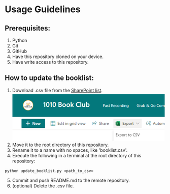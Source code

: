 # Usage Guidelines

## Prerequisites:
1. Python 
2. Git
3. GitHub
4. Have this repository cloned on your device.
5. Have write access to this repository.

## How to update the booklist:
1. Download .csv file from the [SharePoint list](https://intel.sharepoint.com/sites/1010bookclub/Lists/1010%20Book%20Club%20Repository/AllItems.aspx).
![alt text](image.png)
2. Move it to the root directory of this repository. 
3. Rename it to a name with no spaces, like 'booklist.csv'.
4. Execute the following in a terminal at the root directory of this repository:
```
python update_booklist.py <path_to_csv>
```
5. Commit and push README.md to the remote repository.
6. (optional) Delete the .csv file.
